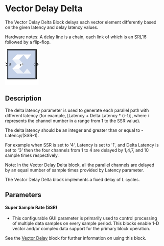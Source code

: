 # Vector Delay Delta

The Vector Delay Delta Block delays each vector element differently
based on the given latency and delay latency values.

Hardware notes: A delay line is a chain, each link of which is an SRL16
followed by a flip-flop.

![](./Images/block.png)

## Description

The delta latency parameter is used to generate each parallel path with
different latency (for example, \[Latency + Delta Latency \* (i-1)\],
where i represents the channel number in a range from 1 to the SSR
value).

The delta latency should be an integer and greater than or equal to
-Latency/(SSR-1).

For example when SSR is set to '4', Latency is set to '1', and Delta
Latency is set to '3' then the four channels from 1 to 4 are delayed by
1,4,7, and 10 sample times respectively.

Note: In the Vector Delay Delta block, all the parallel channels are
delayed by an equal number of sample times provided by Latency
parameter.

The Vector Delay Delta block implements a fixed delay of L cycles.


## Parameters

#### Super Sample Rate (SSR)
* This configurable GUI parameter is primarily
used to control processing of multiple data samples on every sample
period. This blocks enable 1-D vector and/or complex data support for
the primary block operation.

See the [Vector Delay](vectordelay.html) block for further
information on using this block.
